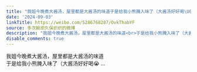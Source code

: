 ```yaml
---
title: "我姐今晚煮大酱汤，屋里都是大酱汤的味道于是给我小熊腌入味了（大酱汤好好喝\U0001F62D"
date: '2024-09-03'
linkTitle: https://weibo.com/5286768287/OvkThabYF
source: 多次婉拒久保织织的微博
description: "我姐今晚煮大酱汤，屋里都是大酱汤的味道<br>于是给我小熊腌入味了（大酱汤好好喝\U0001F62D  ..."
disable_comments: true
---
```

我姐今晚煮大酱汤，屋里都是大酱汤的味道<br>于是给我小熊腌入味了（大酱汤好好喝😭  ...